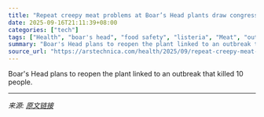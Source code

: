 ```yaml
---
title: "Repeat creepy meat problems at Boar’s Head plants draw congressional scrutiny"
date: 2025-09-16T21:11:39+08:00
categories: ["tech"]
tags: ["Health", "boar's head", "food safety", "listeria", "Meat", "outbreak", "sanitation"]
summary: "Boar's Head plans to reopen the plant linked to an outbreak that killed 10 people."
source_url: "https://arstechnica.com/health/2025/09/repeat-creepy-meat-problems-at-boars-head-plants-draw-congressional-scrutiny/"
---
```


Boar's Head plans to reopen the plant linked to an outbreak that killed 10 people.

---

*来源: [原文链接](https://arstechnica.com/health/2025/09/repeat-creepy-meat-problems-at-boars-head-plants-draw-congressional-scrutiny/)*
